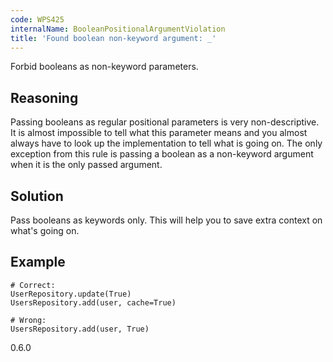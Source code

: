 ```yaml
---
code: WPS425
internalName: BooleanPositionalArgumentViolation
title: 'Found boolean non-keyword argument: _'
---
```


Forbid booleans as non-keyword parameters.

## Reasoning
Passing booleans as regular positional parameters is very
non-descriptive. It is almost impossible to tell what this parameter
means and you almost always have to look up the implementation to
tell what is going on. The only exception from this rule is passing
a boolean as a non-keyword argument when it is the only passed
argument.

## Solution
Pass booleans as keywords only. This will help you to save extra
context on what's going on.

## Example

    # Correct:
    UserRepository.update(True)
    UsersRepository.add(user, cache=True)
    
    # Wrong:
    UsersRepository.add(user, True)

<div class="versionadded">

0.6.0

</div>